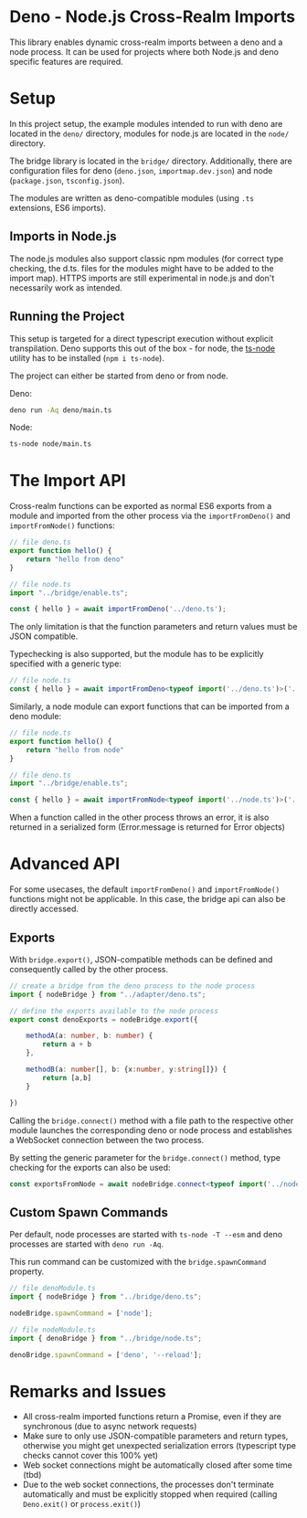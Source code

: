 # Deno - Node.js Cross-Realm Imports

This library enables dynamic cross-realm imports between a deno and a node process.
It can be used for projects where both Node.js and deno specific features are required.

# Setup

In this project setup, the example modules intended to run with deno are located in the `deno/` directory,
modules for node.js are located in the `node/` directory.

The bridge library is located in the `bridge/` directory.
Additionally, there are configuration files for deno (`deno.json`, `importmap.dev.json`) and node (`package.json`, `tsconfig.json`).

The modules are written as deno-compatible modules (using `.ts` extensions, ES6 imports).

## Imports in Node.js

The node.js modules also support classic npm modules (for correct type checking, the d.ts. files for the
modules might have to be added to the import map).
HTTPS imports are still experimental in node.js and don't necessarily work as intended.

## Running the Project

This setup is targeted for a direct typescript execution without explicit transpilation.
Deno supports this out of the box - for node, the [ts-node](https://www.npmjs.com/package/ts-node) utility has to be installed (`npm i ts-node`).

The project can either be started from deno or from node.

Deno:
```bash
deno run -Aq deno/main.ts
```
Node:
```bash
ts-node node/main.ts
```

# The Import API

Cross-realm functions can be exported as normal ES6 exports from a module and imported from the
other process via the `importFromDeno()` and `importFromNode()` functions:

```typescript
// file deno.ts
export function hello() {
	return "hello from deno"
}
```
```typescript
// file node.ts
import "../bridge/enable.ts";

const { hello } = await importFromDeno('../deno.ts');
```

The only limitation is that the function parameters and return values must be JSON compatible.

Typechecking is also supported, but the module has to be explicitly specified with a generic type:
```typescript
// file node.ts
const { hello } = await importFromDeno<typeof import('../deno.ts')>('../deno.ts');
```

Similarly, a node module can export functions that can be imported from a deno module:

```typescript
// file node.ts
export function hello() {
	return "hello from node"
}
```
```typescript
// file deno.ts
import "../bridge/enable.ts";

const { hello } = await importFromNode<typeof import('../node.ts')>('../node.ts');
```

When a function called in the other process throws an error, it is also returned in a serialized form (Error.message is returned for Error objects)




# Advanced API

For some usecases, the default `importFromDeno()` and `importFromNode()` functions might not be applicable.
In this case, the bridge api can also be directly accessed.

## Exports

With `bridge.export()`, JSON-compatible methods can be defined and consequently called by the other process.
```typescript
// create a bridge from the deno process to the node process
import { nodeBridge } from "../adapter/deno.ts";

// define the exports available to the node process
export const denoExports = nodeBridge.export({

	methodA(a: number, b: number) {
		return a + b
	},

	methodB(a: number[], b: {x:number, y:string[]}) {
		return [a,b]
	}

})
```

Calling the `bridge.connect()` method with a file path to the respective other module launches the corresponding deno or node process and
establishes a WebSocket connection between the two process.

By setting the generic parameter for the `bridge.connect()` method, type checking for the exports can also be used:
```typescript
const exportsFromNode = await nodeBridge.connect<typeof import('../node/main.ts').nodeExports>('../node/main.ts')
```

## Custom Spawn Commands


Per default, node processes are started with `ts-node -T --esm` and deno processes are 
started with `deno run -Aq`.

This run command can be customized with the `bridge.spawnCommand` property.

```typescript
// file denoModule.ts
import { nodeBridge } from "../bridge/deno.ts";

nodeBridge.spawnCommand = ['node'];
```


```typescript
// file nodeModule.ts
import { denoBridge } from "../bridge/node.ts";

denoBridge.spawnCommand = ['deno', '--reload'];
```


# Remarks and Issues

 * All cross-realm imported functions return a Promise, even if they are synchronous (due to async network requests)
 * Make sure to only use JSON-compatible parameters and return types, otherwise you might get unexpected serialization errors (typescript type checks cannot cover this 100% yet)
 * Web socket connections might be automatically closed after some time (tbd)
 * Due to the web socket connections, the processes don't terminate automatically and must be explicitly stopped when required (calling `Deno.exit()` or `process.exit()`)